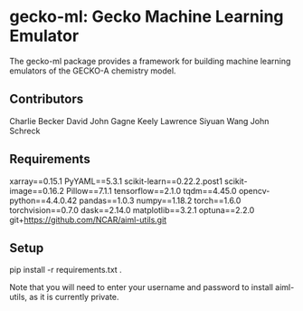 # gecko-ml: Gecko Machine Learning Emulator
The gecko-ml package provides a framework for building machine learning
emulators of the GECKO-A chemistry model.

## Contributors
Charlie Becker
David John Gagne
Keely Lawrence
Siyuan Wang
John Schreck

## Requirements
xarray==0.15.1
PyYAML==5.3.1
scikit-learn==0.22.2.post1
scikit-image==0.16.2
Pillow==7.1.1
tensorflow==2.1.0
tqdm==4.45.0
opencv-python==4.4.0.42
pandas==1.0.3
numpy==1.18.2
torch==1.6.0
torchvision==0.7.0
dask==2.14.0
matplotlib==3.2.1
optuna==2.2.0
git+https://github.com/NCAR/aiml-utils.git

## Setup
pip install -r requirements.txt .

Note that you will need to enter your username and password to install aiml-utils, as it is currently private.
